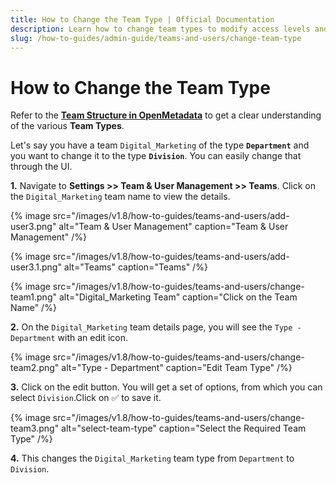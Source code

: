```yaml
---
title: How to Change the Team Type | Official Documentation
description: Learn how to change team types to modify access levels and permissions for improved role-based collaboration and enterprise access control.
slug: /how-to-guides/admin-guide/teams-and-users/change-team-type
---
```


# How to Change the Team Type

Refer to the [**Team Structure in OpenMetadata**](/how-to-guides/admin-guide/teams-and-users/team-structure-openmetadata) to get a clear understanding of the various **Team Types**.

Let's say you have a team `Digital_Marketing` of the type **`Department`** and you want to change it to the type **`Division`**. You can easily change that through the UI.

**1.** Navigate to **Settings >> Team & User Management >> Teams**. Click on the `Digital_Marketing` team name to view the details.

{% image
src="/images/v1.8/how-to-guides/teams-and-users/add-user3.png"
alt="Team & User Management"
caption="Team & User Management"
/%}

{% image
src="/images/v1.8/how-to-guides/teams-and-users/add-user3.1.png"
alt="Teams"
caption="Teams"
/%}

{% image
src="/images/v1.8/how-to-guides/teams-and-users/change-team1.png"
alt="Digital_Marketing Team"
caption="Click on the Team Name"
/%}

**2.** On the `Digital_Marketing` team details page, you will see the `Type - Department` with an edit icon.

{% image
src="/images/v1.8/how-to-guides/teams-and-users/change-team2.png"
alt="Type - Department"
caption="Edit Team Type"
/%}

**3.** Click on the edit button. You will get a set of options, from which you can select `Division`.Click on ✅ to save it.

{% image
src="/images/v1.8/how-to-guides/teams-and-users/change-team3.png"
alt="select-team-type"
caption="Select the Required Team Type"
/%}

**4.** This changes the `Digital_Marketing` team type from `Department` to `Division`.
